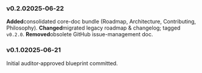 ### v0.2.02025‑06‑22

**Added**consolidated core-doc bundle (Roadmap, Architecture, Contributing, Philosophy).
**Changed**migrated legacy roadmap & changelog; tagged `v0.2.0`.
**Removed**obsolete GitHub issue-management doc.

### v0.1.02025‑06‑21

Initial auditor‑approved blueprint committed.